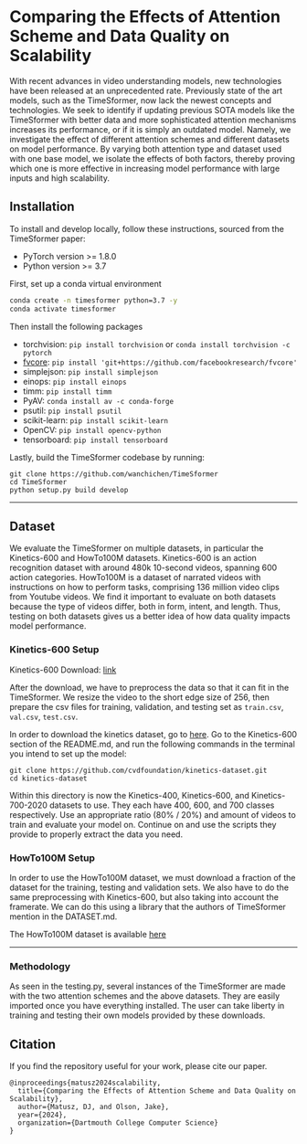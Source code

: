 # Comparing the Effects of Attention Scheme and Data Quality on Scalability


With recent advances in video understanding models, new technologies have been released at an unprecedented rate. Previously state of the art models, such as the TimeSformer, now lack the newest concepts and technologies. We seek to identify if updating previous SOTA models like the TimeSformer with better data and more sophisticated attention mechanisms increases its performance, or if it is simply an outdated model. Namely, we investigate the effect of different attention schemes and different datasets on model performance. By varying both attention type and dataset used with one base model, we isolate the effects of both factors, thereby proving which one is more effective in increasing model performance with large inputs and high scalability. 

## Installation

To install and develop locally, follow these instructions, sourced from the TimeSformer paper:

- PyTorch version >= 1.8.0
- Python version >= 3.7


First, set up a conda virtual environment

```bash
conda create -n timesformer python=3.7 -y
conda activate timesformer
```

Then install the following packages

- torchvision: `pip install torchvision` or `conda install torchvision -c pytorch`
- [fvcore](https://github.com/facebookresearch/fvcore/): `pip install 'git+https://github.com/facebookresearch/fvcore'`
- simplejson: `pip install simplejson`
- einops: `pip install einops`
- timm: `pip install timm`
- PyAV: `conda install av -c conda-forge`
- psutil: `pip install psutil`
- scikit-learn: `pip install scikit-learn`
- OpenCV: `pip install opencv-python`
- tensorboard: `pip install tensorboard`


Lastly, build the TimeSformer codebase by running:
```
git clone https://github.com/wanchichen/TimeSformer
cd TimeSformer
python setup.py build develop
```


-----

## Dataset

We evaluate the TimeSformer on multiple datasets, in particular the Kinetics-600 and HowTo100M datasets. Kinetics-600 is an action recognition dataset with around 480k 10-second videos, spanning 600 action categories. HowTo100M is a dataset of narrated videos with instructions on how to perform tasks, comprising 136 million video clips from Youtube videos. We find it important to evaluate on both datasets because the type of videos differ, both in form, intent, and length. Thus, testing on both datasets gives us a better idea of how data quality impacts model performance.



### Kinetics-600 Setup

Kinetics-600 Download: [link](https://github.com/cvdfoundation/kinetics-dataset)

After the download, we have to preprocess the data so that it can fit in the TimeSformer. We resize the video to the short edge size of 256, then prepare the csv files for training, validation, and testing set as `train.csv`, `val.csv`, `test.csv`.

In order to download the kinetics dataset, go to [here](https://github.com/cvdfoundation/kinetics-dataset). Go to the Kinetics-600 section of the README.md, and run the following commands in the terminal you intend to set up the model:

```
git clone https://github.com/cvdfoundation/kinetics-dataset.git
cd kinetics-dataset
```

Within this directory is now the Kinetics-400, Kinetics-600, and Kinetics-700-2020 datasets to use. They each have 400, 600, and 700 classes respectively. Use an appropriate ratio (80% / 20%) and amount of videos to train and evaluate your model on. Continue on and use the scripts they provide to properly extract the data you need.

### HowTo100M Setup

In order to use the HowTo100M dataset, we must download a fraction of the dataset for the training, testing and validation sets. We also have to do the same preprocessing with Kinetics-600, but also taking into account the framerate. We can do this using a library that the authors of TimeSformer mention in the DATASET.md. 

The HowTo100M dataset is available [here](https://www.dropbox.com/sh/ttvsxwqypijjuda/AACmJx1CnddW6cVBoc21eSuva?dl=0)

------

### Methodology

As seen in the testing.py, several instances of the TimeSformer are made with the two attention schemes and the above datasets. They are easily imported once you have everything installed. The user can take liberty in training and testing their own models provided by these downloads.

## Citation

If you find the repository useful for your work, please cite our paper.

```
@inproceedings{matusz2024scalability,
  title={Comparing the Effects of Attention Scheme and Data Quality on Scalability},
  author={Matusz, DJ, and Olson, Jake},
  year={2024},
  organization={Dartmouth College Computer Science}
}
```
